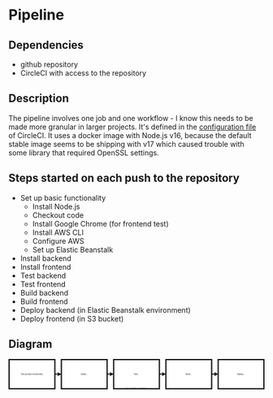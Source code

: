 # Pipeline

## Dependencies
- github repository
- CircleCI with access to the repository

## Description
The pipeline involves one job and one workflow - I know this needs to be made
more granular in larger projects. It's defined in the [configuration file](/.circleci/config.yml)
of CircleCI. It uses a docker image with Node.js v16, because the default stable
image seems to be shipping with v17 which caused trouble with some library that
required OpenSSL settings.

## Steps started on each push to the repository
- Set up basic functionality
  - Install Node.js
  - Checkout code
  - Install Google Chrome (for frontend test)
  - Install AWS CLI
  - Configure AWS
  - Set up Elastic Beanstalk
- Install backend
- Install frontend
- Test backend
- Test frontend
- Build backend
- Build frontend
- Deploy backend (in Elastic Beanstalk environment)
- Deploy frontend (in S3 bucket)

## Diagram
![Diagram pipeline](assets/diagram-pipeline.svg)
